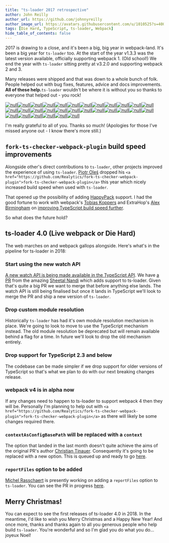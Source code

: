 ```yaml
---
title: "ts-loader 2017 retrospective"
author: John Reilly
author_url: https://github.com/johnnyreilly
author_image_url: https://avatars.githubusercontent.com/u/1010525?s=400&u=294033082cfecf8ad1645b4290e362583b33094a&v=4
tags: [Die Hard, TypeScript, ts-loader, Webpack]
hide_table_of_contents: false
---
```

2017 is drawing to a close, and it's been a big, big year in webpack-land. It's been a big year for `ts-loader` too. At the start of the year v1.3.3 was the latest version available, officially supporting webpack 1. (Old school!) We end the year with `ts-loader` sitting pretty at v3.2.0 and supporting webpack 2 and 3.

 Many releases were shipped and that was down to a whole bunch of folk. People helped out with bug fixes, features, advice and docs improvements. **All of these help.**`ts-loader` wouldn't be where it is without you so thanks to everyone that helped out - you rock!

[![null](<https://avatars.githubusercontent.com/christiantinauer> "@christiantinauer")](<https://github.com/christiantinauer>)[![null](<https://avatars.githubusercontent.com/Pajn> "@Pajn")](<https://github.com/Pajn>)[![null](<https://avatars.githubusercontent.com/maier49> "@maier49")](<https://github.com/maier49>)[![null](<https://avatars.githubusercontent.com/false> "@false")](<https://github.com/false>)[![null](<https://avatars.githubusercontent.com/roddypratt> "@roddypratt")](<https://github.com/roddypratt>)[![null](<https://avatars.githubusercontent.com/ldrick> "@ldrick")](<https://github.com/ldrick>)[![null](<https://avatars.githubusercontent.com/mattlewis92> "@mattlewis92")](<https://github.com/mattlewis92>)[![null](<https://avatars.githubusercontent.com/Venryx> "@Venryx")](<https://github.com/Venryx>)[![null](<https://avatars.githubusercontent.com/WillMartin> "@WillMartin")](<https://github.com/WillMartin>)[![null](<https://avatars.githubusercontent.com/Loilo> "@Loilo")](<https://github.com/Loilo>)[![null](<https://avatars.githubusercontent.com/Brooooooklyn> "@Brooooooklyn")](<https://github.com/Brooooooklyn>)[![null](<https://avatars.githubusercontent.com/mengxy> "@mengxy")](<https://github.com/mengxy>)[![null](<https://avatars.githubusercontent.com/bsouthga> "@bsouthga")](<https://github.com/bsouthga>)[![null](<https://avatars.githubusercontent.com/zinserjan> "@zinserjan")](<https://github.com/zinserjan>)[![null](<https://avatars.githubusercontent.com/sokra> "@sokra")](<https://github.com/sokra>)[![null](<https://avatars.githubusercontent.com/vhqtvn> "@vhqtvn")](<https://github.com/vhqtvn>)[![null](<https://avatars.githubusercontent.com/HerringtonDarkholme> "@HerringtonDarkholme")](<https://github.com/HerringtonDarkholme>)[![null](<https://avatars.githubusercontent.com/johnnyreilly> "@johnnyreilly")](<https://github.com/johnnyreilly>)[![null](<https://avatars.githubusercontent.com/jbrantly> "@jbrantly")](<https://github.com/jbrantly>)[![null](<https://avatars.githubusercontent.com/octref> "@octref")](<https://github.com/octref>)[![null](<https://avatars.githubusercontent.com/rhyek> "@rhyek")](<https://github.com/rhyek>)[![null](<https://avatars.githubusercontent.com/develar> "@develar")](<https://github.com/develar>)[![null](<https://avatars.githubusercontent.com/donaldpipowitch> "@donaldpipowitch")](<https://github.com/donaldpipowitch>)[![null](<https://avatars.githubusercontent.com/schmuli> "@schmuli")](<https://github.com/schmuli>)[![null](<https://avatars.githubusercontent.com/longlho> "@longlho")](<https://github.com/longlho>)[![null](<https://avatars.githubusercontent.com/Igorbek> "@Igorbek")](<https://github.com/Igorbek>)[![null](<https://avatars.githubusercontent.com/aindlq> "@aindlq")](<https://github.com/aindlq>)[![null](<https://avatars.githubusercontent.com/wearymonkey> "@wearymonkey")](<https://github.com/wearymonkey>)[![null](<https://avatars.githubusercontent.com/bancek> "@bancek")](<https://github.com/bancek>)[![null](<https://avatars.githubusercontent.com/mredbishop> "@mredbishop")](<https://github.com/mredbishop>)

I'm really grateful to all of you. Thanks so much! (Apologies for those I've missed anyone out - I know there's more still.)

## `fork-ts-checker-webpack-plugin` build speed improvements

Alongside other's direct contributions to `ts-loader`, other projects improved the experience of using `ts-loader`. [Piotr Oleś](<https://github.com/piotr-oles>) dropped his `<a href="https://github.com/Realytics/fork-ts-checker-webpack-plugin">fork-ts-checker-webpack-plugin</a>` this year which nicely increased build speed when used with `ts-loader`.



That opened up the possibility of adding [HappyPack](<https://github.com/amireh/happypack>) support. I had the good fortune to work with webpack's [Tobias Koppers](<https://github.com/sokra>) and ExtraHop's [Alex Birmingham](<https://github.com/abirmingham>) on [improving TypeScript build speed further](<https://www.extrahop.com/company/blog/2017/extrahop-webpack-accelerating-build-times/>).

So what does the future hold?

## ts-loader 4.0 (Live webpack or Die Hard)

The web marches on and webpack gallops alongside. Here's what's in the pipeline for ts-loader in 2018:

### Start using the new watch API

[A new watch API is being made available in the TypeScript API](<https://github.com/Microsoft/TypeScript/pull/20234>). We have [a PR](<https://github.com/TypeStrong/ts-loader/pull/685>) from the amazing [Sheetal Nandi](<https://github.com/sheetalkamat>) which adds support to ts-loader. Given that's quite a big PR we want to merge that before anything else lands. The watch API is still being finalised but once it lands in TypeScript we'll look to merge the PR and ship a new version of `ts-loader`.

### Drop custom module resolution

Historically `ts-loader` has had it's own module resolution mechanism in place. We're going to look to move to use the TypeScript mechanism instead. The old module resolution be deprecated but will remain available behind a flag for a time. In future we'll look to drop the old mechanism entirely.

### Drop support for TypeScript 2.3 and below

The codebase can be made simpler if we drop support for older versions of TypeScript so that's what we plan to do with our next breaking changes release.

### webpack v4 is in alpha now

If any changes need to happen to ts-loader to support webpack 4 then they will be. Personally I'm planning to help out with `<a href="https://github.com/Realytics/fork-ts-checker-webpack-plugin">fork-ts-checker-webpack-plugin</a>` as there will likely be some changes required there.

### `contextAsConfigBasePath` will be replaced with a `context`

The option that landed in the last month doesn't quite achieve the aims of the original PR's author [Christian Tinauer](<https://github.com/christiantinauer>). Consequently it's going to be replaced with a new option. This is queued up and ready to go [here](<https://github.com/TypeStrong/ts-loader/pull/688>).

### `reportFiles` option to be added

[Michel Rasschaert](<https://github.com/freeman>) is presently working on adding a `reportFiles` option to `ts-loader`. You can see the PR in progress [here](<https://github.com/TypeStrong/ts-loader/pull/701>).

## Merry Christmas!

You can expect to see the first releases of ts-loader 4.0 in 2018. In the meantime, I'd like to wish you Merry Christmas and a Happy New Year! And once more, thanks and thanks again to all you generous people who help build `ts-loader`. You're wonderful and so I'm glad you do what you do... joyeux Noel!


